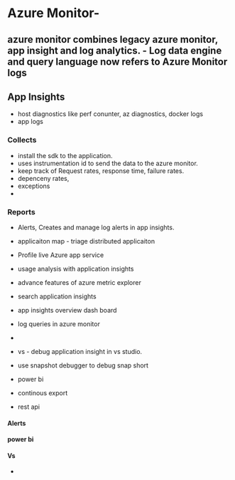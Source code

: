 # Azure Monitor- 
  azure monitor combines legacy azure monitor, app insight and log analytics.
	- Log data engine and query language now refers to Azure Monitor logs
  - 
  
## App Insights
 - host diagnostics like perf conunter, az diagnostics, docker logs
 - app logs

###  Collects
- install the sdk to the application.
- uses instrumentation id to send the data to the azure monitor.
- keep track of Request rates, response time, failure rates.
- depenceny rates,
- exceptions
- 

###  Reports
 - Alerts, Creates and manage log alerts in app insights.
 - applicaiton map - triage distributed applicaiton
 - Profile live Azure app service 
 - usage analysis with application insights
 - advance features of azure metric explorer
 - search application insights
 - app insights overview dash board
 - log queries in azure monitor
 -  
 - vs - debug application insight in vs studio.
 - use snapshot debugger to debug snap short
 
 - power bi
 
 - continous export
 - rest api
 
#### Alerts

#### power bi

#### Vs 

- 

